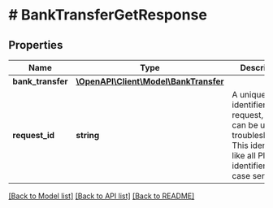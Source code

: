 # # BankTransferGetResponse

## Properties

Name | Type | Description | Notes
------------ | ------------- | ------------- | -------------
**bank_transfer** | [**\OpenAPI\Client\Model\BankTransfer**](BankTransfer.md) |  |
**request_id** | **string** | A unique identifier for the request, which can be used for troubleshooting. This identifier, like all Plaid identifiers, is case sensitive. |

[[Back to Model list]](../../README.md#models) [[Back to API list]](../../README.md#endpoints) [[Back to README]](../../README.md)

